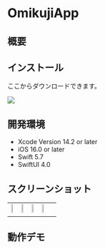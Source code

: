 #  OmikujiApp


## 概要


## インストール

ここからダウンロードできます。

<a href="https://apps.apple.com/jp/app/jr%E4%B9%9D%E5%B7%9E%E9%A6%99%E6%A4%8E%E7%B7%9A/id1631720695">
  <img src="https://user-images.githubusercontent.com/90810018/216058554-685a7204-08db-409a-bbb0-0616ea43a2e6.svg">
</a>

## 開発環境

- Xcode Version 14.2 or later
- iOS 16.0 or later 
- Swift 5.7
- SwiftUI 4.0


## スクリーンショット
<table>
  <tr>
    <td>
      <img src="https://user-images.githubusercontent.com/90810018/225027112-602b148f-197a-4340-9b49-0d2ff87d2d59.png" width="20%">
      <img src="https://user-images.githubusercontent.com/90810018/225027819-dbd1ae24-a0fe-4e50-adfd-2e01c6c59818.png" width="20%">
      <img src="https://user-images.githubusercontent.com/90810018/225027559-83aff9e0-90f1-44a9-81b1-0f37676a50f4.png" width="20%">
      <img src="https://user-images.githubusercontent.com/90810018/225026637-d2f835bd-e07e-4ae8-99cc-6236b1e3489d.png" width="20%">
    </td>
  </tr>
</table>

## 動作デモ

